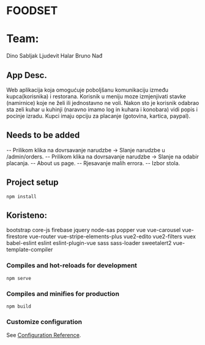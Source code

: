 # FOODSET

# Team:

Dino Sabljak
Ljudevit Halar
Bruno Nađ

## App Desc.

Web aplikacija koja omogućuje poboljšanu komunikaciju između kupca(korisnika) i  restorana. Korisnik u meniju moze izmjenjivati stavke (namirnice) koje ne želi ili jednostavno ne voli.  Nakon sto je korisnik odabrao sta zeli kuhar u kuhinji (naravno imamo log in kuhara i konobara) vidi popis i pocinje izradu. Kupci imaju opciju za placanje (gotovina, kartica, paypal).

## Needs to be added

-- Prilikom klika na dovrsavanje narudzbe -> Slanje narudzbe u /admin/orders.
-- Prilikom klika na dovrsavanje narudzbe -> Slanje na odabir placanja.
-- About us page.
-- Rjesavanje malih errora.
-- Izbor stola.

## Project setup
```
npm install
```
## Koristeno:

bootstrap
core-js
firebase
jquery 
node-sas
popper
vue 
vue-carousel
vue-firestore 
vue-router
vue-stripe-elements-plus
vue2-edito
vue2-filters 
vuex
babel-eslint
eslint
eslint-plugin-vue
sass
sass-loader
sweetalert2
vue-template-compiler

### Compiles and hot-reloads for development
```
npm serve
```

### Compiles and minifies for production
```
npm build
```

### Customize configuration
See [Configuration Reference](https://cli.vuejs.org/config/).
